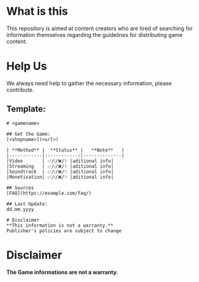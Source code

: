 # What is this
This repository is aimed at content creators who are tired of searching for information themselves regarding the guidelines for distributing game content.

# Help Us
We always need help to gather the necessary information, please contribute.  

## Template:
```MD
# <gamename>

## Get the Game:
[<shopname>](<url>)  

| **Method** |  **Status** |   **Note**   |
|------------|:-----------:|--------------|
|Video       | ✅/❕/❌/❔ |aditional info|
|Streaming   | ✅/❕/❌/❔ |aditional info|
|Soundtrack  | ✅/❕/❌/❔ |aditional info|
|Monetisation| ✅/❕/❌/❔ |aditional info|

## Sources
[FAQ](https://example.com/faq/)

## Last Update:
dd.mm.yyyy

# Disclaimer
**This information is not a warranty.**  
Publisher's policies are subject to change

```

# Disclaimer
**The Game informations are not a warranty.**  
